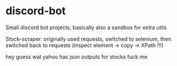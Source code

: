 # discord-bot
Small discord bot projects, basically also a sandbox for extra utils

Stock-scraper:
originally used requests, switched to selenium, then switched back to requests
(inspect element -> copy -> XPath !!!)


hey guess wat yahoo has json outputs for stocks fuck me
 
